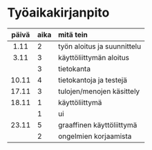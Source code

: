 # Työaikakirjanpito

| päivä | aika | mitä tein  |
| :----:|:-----| :-----|
| 1.11 | 2 | työn aloitus ja suunnittelu |
| 3.11 | 3 | käyttöliittymän aloitus |
| | 3 | tietokanta |
| 10.11 | 4 | tietokantoja ja testejä |
| 17.11 | 3 | tulojen/menojen käsittely |
| 18.11 | 1 | käyttöliittymä |
| | 1 | ui |
| 23.11 | 5 | graaffinen käyttöliittymä |
| | 2 | ongelmien korjaamista |